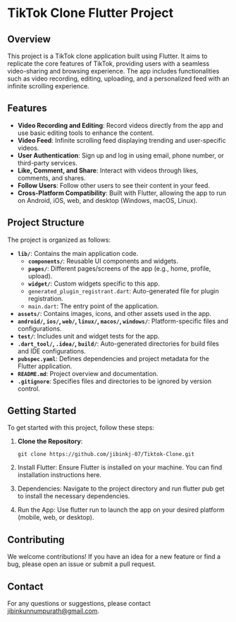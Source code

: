 # TikTok Clone Flutter Project

## Overview

This project is a TikTok clone application built using Flutter. It aims to replicate the core features of TikTok, providing users with a seamless video-sharing and browsing experience. The app includes functionalities such as video recording, editing, uploading, and a personalized feed with an infinite scrolling experience.

## Features

- **Video Recording and Editing**: Record videos directly from the app and use basic editing tools to enhance the content.
- **Video Feed**: Infinite scrolling feed displaying trending and user-specific videos.
- **User Authentication**: Sign up and log in using email, phone number, or third-party services.
- **Like, Comment, and Share**: Interact with videos through likes, comments, and shares.
- **Follow Users**: Follow other users to see their content in your feed.
- **Cross-Platform Compatibility**: Built with Flutter, allowing the app to run on Android, iOS, web, and desktop (Windows, macOS, Linux).

## Project Structure

The project is organized as follows:

- **`lib/`**: Contains the main application code.
    - **`components/`**: Reusable UI components and widgets.
    - **`pages/`**: Different pages/screens of the app (e.g., home, profile, upload).
    - **`widget/`**: Custom widgets specific to this app.
    - `generated_plugin_registrant.dart`: Auto-generated file for plugin registration.
    - `main.dart`: The entry point of the application.
- **`assets/`**: Contains images, icons, and other assets used in the app.
- **`android/`, `ios/`, `web/`, `linux/`, `macos/`, `windows/`**: Platform-specific files and configurations.
- **`test/`**: Includes unit and widget tests for the app.
- **`.dart_tool/`, `.idea/`, `build/`**: Auto-generated directories for build files and IDE configurations.
- **`pubspec.yaml`**: Defines dependencies and project metadata for the Flutter application.
- **`README.md`**: Project overview and documentation.
- **`.gitignore`**: Specifies files and directories to be ignored by version control.

## Getting Started

To get started with this project, follow these steps:

1. **Clone the Repository**:
   ```
   git clone https://github.com/jibinkj-07/Tiktok-Clone.git
   ```
2. Install Flutter: Ensure Flutter is installed on your machine. You can find installation instructions here.

3. Dependencies: Navigate to the project directory and run flutter pub get to install the necessary dependencies.

4. Run the App: Use flutter run to launch the app on your desired platform (mobile, web, or desktop).

## Contributing
We welcome contributions! If you have an idea for a new feature or find a bug, please open an issue or submit a pull request.

## Contact
For any questions or suggestions, please contact jibinkunnumpurath@gmail.com.